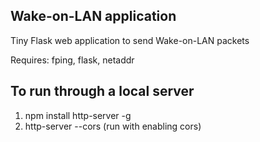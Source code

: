## Wake-on-LAN application
Tiny Flask web application to send Wake-on-LAN packets

Requires: fping, flask, netaddr

## To run through a local server
1. npm install http-server -g
2. http-server --cors (run with enabling cors)
